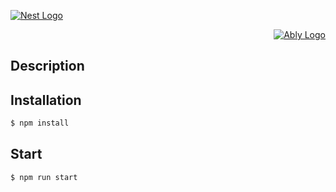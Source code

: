 <p align="left">
  <a href="http://nestjs.com/" target="blank"><img src="http://kamilmysliwiec.com/public/nest-logo.png#1" alt="Nest Logo" /></a>
</p>

<p align="Right">
  <a href="http://ably.io/" target="blank"><img src="http://res.cloudinary.com/yemiwebby-com-ng/image/upload/v1520610686/ably-logo_r3tgfl.png" alt="Ably Logo" /></a>
</p>

## Description
  
## Installation

```bash
$ npm install
```

## Start

```
$ npm run start
```